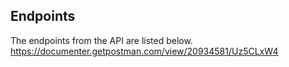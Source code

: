 ## Endpoints

The endpoints from the API are listed below.
https://documenter.getpostman.com/view/20934581/Uz5CLxW4
